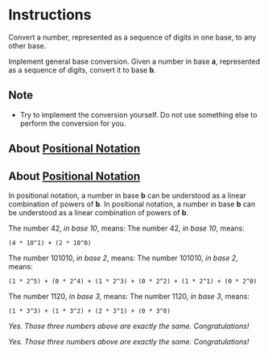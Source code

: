 # Instructions

Convert a number, represented as a sequence of digits in one base, to any other base.

Implement general base conversion.
Given a number in base **a**, represented as a sequence of digits, convert it to base **b**.

## Note

- Try to implement the conversion yourself.
  Do not use something else to perform the conversion for you.

## About [Positional Notation][positional-notation]
## About [Positional Notation][positional-notation]

In positional notation, a number in base **b** can be understood as a linear combination of powers of **b**.
In positional notation, a number in base **b** can be understood as a linear combination of powers of **b**.

The number 42, _in base 10_, means:
The number 42, _in base 10_, means:

`(4 * 10^1) + (2 * 10^0)`

The number 101010, _in base 2_, means:
The number 101010, _in base 2_, means:

`(1 * 2^5) + (0 * 2^4) + (1 * 2^3) + (0 * 2^2) + (1 * 2^1) + (0 * 2^0)`

The number 1120, _in base 3_, means:
The number 1120, _in base 3_, means:

`(1 * 3^3) + (1 * 3^2) + (2 * 3^1) + (0 * 3^0)`

_Yes. Those three numbers above are exactly the same. Congratulations!_

_Yes. Those three numbers above are exactly the same. Congratulations!_

[positional-notation]: https://en.wikipedia.org/wiki/Positional_notation
